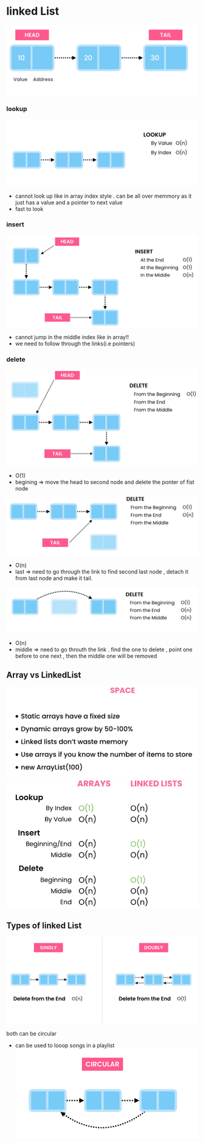 # linked List 
![alt text](image-1.png)

### lookup
![alt text](image.png)
 - cannot look up like in array index style . can be all over memmory as it just has a value and a pointer to next value
 - fast to look 

### insert
![alt text](image-2.png)
- cannot jump in the middle index like in array!!
- we need to follow through the links(i.e pointers)

### delete
![alt text](image-3.png)
- O(1)
- begining => move the head to second node and delete the ponter of fist node

![alt text](image-4.png)
- O(n)
- last => need to go through the link to find second last node , detach it from last node and make it tail.

![alt text](image-5.png)
- O(n)
- middle => need to go throuth the link . find the one to delete , point one before to one next , then the middle one will be removed 


## Array vs LinkedList
![alt text](image-6.png)
![alt text](image-7.png)

## Types of linked List 
![alt text](image-8.png)

both can be circular
- can be used to looop songs in a playlist
![alt text](image-9.png)
